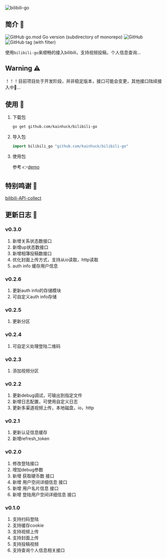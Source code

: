 ![bilibili-go](https://socialify.git.ci/kainhuck/bilibili-go/image?description=1&descriptionEditable=%E7%AE%80%E5%8D%95%E5%A5%BD%E7%94%A8%E7%9A%84%20bilibili%20golang%20sdk&font=Inter&forks=1&issues=1&language=1&name=1&owner=1&pattern=Floating%20Cogs&pulls=1&stargazers=1&theme=Auto)

## 简介 📜

![GitHub go.mod Go version (subdirectory of monorepo)](https://img.shields.io/github/go-mod/go-version/kainhuck/bilibili-go) 
![GitHub](https://img.shields.io/github/license/kainhuck/bilibili-go) 
![GitHub tag (with filter)](https://img.shields.io/github/v/tag/kainhuck/bilibili-go)

使用`bilibili-go`来顺畅的接入bilibili，支持视频投稿，个人信息查询...

## Warning ⚠️
！！！目前项目处于开发阶段，并非稳定版本，接口可能会变更，其他接口陆续接入中🔨...

## 使用 🥑

1. 下载包
    ```bash
    go get github.com/kainhuck/bilibili-go
    ```

2. 导入包
    ```go
    import bilibili_go "github.com/kainhuck/bilibili-go"
    ```

3. 使用包

    参考 👉[demo](test/main.go)

## 特别鸣谢 🥰

[bilibili-API-collect](https://github.com/SocialSisterYi/bilibili-API-collect)

## 更新日志 🐥

### v0.3.0
1. 新增关系状态数接口
2. 新增up状态数接口
3. 新增相簿投稿数接口
4. 优化封面上传方式，支持从io读取，http读取
5. auth info 缓存用户信息

### v0.2.6
1. 更新auth info的存储模块
2. 可自定义auth info存储

### v0.2.5
1. 更新分区

### v0.2.4
1. 可自定义处理登陆二维码

### v0.2.3
1. 添加视频分区

### v0.2.2
1. 更新debug调试，可输出到指定文件
2. 新增日志配置，可使用自定义日志
3. 更新多渠道视频上传，本地磁盘，io，http

### v0.2.1
1. 更新认证信息缓存
2. 新增refresh_token

### v0.2.0
1. 修改登陆接口
2. 增加debug参数
3. 新增 获取硬币数 接口
4. 新增 用户空间详细信息 接口
5. 新增 用户名片信息 接口
6. 新增 登陆用户空间详细信息 接口

### v0.1.0
1. 支持扫码登陆
2. 支持缓存cookie
3. 支持视频上传
4. 支持封面上传
5. 支持投稿视频
6. 支持查询个人信息相关接口
